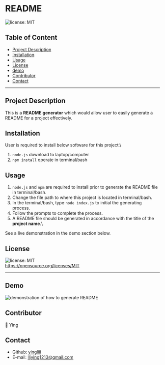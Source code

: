# README

  ![license: MIT](https://img.shields.io/badge/license-MIT-orange)

  ## Table of Content
  * [Project Description](#description)
  * [Installation](#installation)
  * [Usage](#usage)
  * [License](#license)
  * [demo](#demo)
  * [Contributor](#contributor)
  * [Contact](#contact)

  ---
  ## Project Description
  This is a **README generator** which would allow user to easily generate a README for a project effectively.

  ## Installation
  User is required to install below software for this project:\
  1. `node.js` download to laptop/computer
  2. ```npm install``` operate in terminal/bash

  ## Usage
  1. `node.js` and `npm` are required to install prior to generate the README file in terminal/bash.
  2. Change the file path to where this project is located in terminal/bash.
  3. In the terminal/bash, type `node index.js` to initial the generating process.
  4. Follow the prompts to complete the process.
  5. A README file should be generated in accordance with the title of the **project name**.\

  See a live demonstration in the demo section below.

  ## License
  ![license: MIT](https://img.shields.io/badge/license-MIT-orange)\
  https://opensource.org/licenses/MIT

  ---
  ## Demo
  ![demonstration of how to generate README](./assets/gifs/README-Demo.gif)
  
  ## Contributor
  :woman: Ying

  ## Contact
  * Github: [yingliii](https://github.com/yingliii)
  * E-mail: lliying1213@gmail.com
